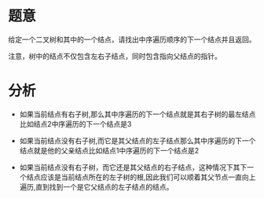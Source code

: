 # 题意

给定一个二叉树和其中的一个结点，请找出中序遍历顺序的下一个结点并且返回。

注意，树中的结点不仅包含左右子结点，同时包含指向父结点的指针。

# 分析

- 如果当前结点有右子树,那么其中序遍历的下一个结点就是其右子树的最左结点比如结点2中序遍历的下一个结点是3

- 如果当前结点没有右子树,而它是其父结点的左子结点那么其中序遍历的下一个结点就是他的父亲结点比如结点1中序遍历的下一个结点是2

- 如果当前结点没有右子树，而它还是其父结点的右子结点，这种情况下其下一个结点应该是当前结点所在的左子树的根,因此我们可以顺着其父节点一直向上遍历,直到找到一个是它父结点的左子结点的结点。